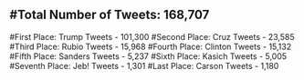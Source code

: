 #Total Number of Tweets: 168,707 
---
#First Place: Trump Tweets - 101,300
#Second Place: Cruz Tweets - 23,585
#Third Place: Rubio Tweets - 15,968
#Fourth Place: Clinton Tweets - 15,132
#Fifth Place: Sanders Tweets - 5,237
#Sixth Place: Kasich Tweets - 5,005
#Seventh Place: Jeb! Tweets - 1,301
#Last Place: Carson Tweets - 1,180
